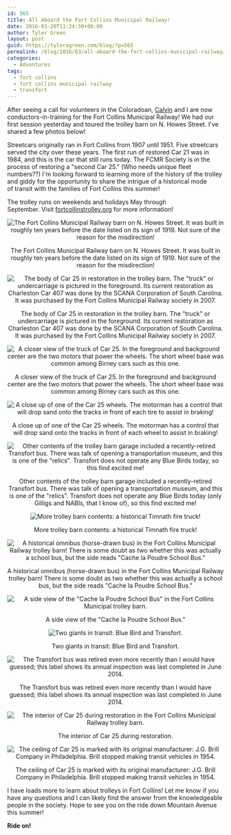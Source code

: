 ```yaml
---
id: 565
title: All Aboard the Fort Collins Municipal Railway!
date: 2016-03-20T11:24:50+00:00
author: Tyler Green
layout: post
guid: https://tyleragreen.com/blog/?p=565
permalink: /blog/2016/03/all-aboard-the-fort-collins-municipal-railway/
categories:
  - Adventures
tags:
  - fort collins
  - fort collins municipal railway
  - transfort
---
```

After seeing a call for volunteers in the Coloradoan, <a href="http://www.calvinholic.com/" target="_blank">Calvin</a> and I are now conductors-in-training for the Fort Collins Municipal Railway! We had our first session yesterday and toured the trolley barn on N. Howes Street. I've shared a few photos below!

Streetcars originally ran in Fort Collins from 1907 until 1951. Five streetcars served the city over these years. The first run of restored Car 21 was in 1984, and this is the car that still runs today. The FCMR Society is in the process of restoring a "second Car 25." (Who needs unique fleet numbers??) I'm looking forward to learning more of the history of the trolley and giddy for the opportunity to share the intrigue of a historical mode of transit with the families of Fort Collins this summer!

The trolley runs on weekends and holidays May through September. Visit <a href="http://www.fortcollinstrolley.org/" target="_blank">fortcollinstrolley.org</a> for more information!

<div style="text-align:center">
  <img src="/assets/img/2016-03-20/trolley_barn1.jpg" alt="The Fort Collins Municipal Railway barn on N. Howes Street. It was built in roughly ten years before the date listed on its sign of 1919. Not sure of the reason for the misdirection!" />
  
  <p class="wp-caption-text">
    The Fort Collins Municipal Railway barn on N. Howes Street. It was built in roughly ten years before the date listed on its sign of 1919. Not sure of the reason for the misdirection!
  </p>
</div>

<div style="text-align:center">
  <img src="/assets/img/2016-03-20/trolley_barn2.jpg" alt="The body of Car 25 in restoration in the trolley barn. The &quot;truck&quot; or undercarriage is pictured in the foreground. Its current restoration as Charleston Car 407 was done by the SCANA Corporation of South Carolina. It was purchased by the Fort Collins Municipal Railway society in 2007." />
  
  <p class="wp-caption-text">
    The body of Car 25 in restoration in the trolley barn. The "truck" or undercarriage is pictured in the foreground. Its current restoration as Charleston Car 407 was done by the SCANA Corporation of South Carolina. It was purchased by the Fort Collins Municipal Railway society in 2007.
  </p>
</div>

<div style="text-align:center">
  <img src="/assets/img/2016-03-20/trolley_barn3.jpg" alt="A closer view of the truck of Car 25. In the foreground and background center are the two motors that power the wheels. The short wheel base was common among Birney cars such as this one." />
  
  <p class="wp-caption-text">
    A closer view of the truck of Car 25. In the foreground and background center are the two motors that power the wheels. The short wheel base was common among Birney cars such as this one.
  </p>
</div>

<div style="text-align:center">
  <img src="/assets/img/2016-03-20/trolley_barn4.jpg" alt="A close up of one of the Car 25 wheels. The motorman has a control that will drop sand onto the tracks in front of each tire to assist in braking!" />
  
  <p class="wp-caption-text">
    A close up of one of the Car 25 wheels. The motorman has a control that will drop sand onto the tracks in front of each wheel to assist in braking!
  </p>
</div>

<div style="text-align:center">
  <img src="/assets/img/2016-03-20/trolley_barn5.jpg" alt="Other contents of the trolley barn garage included a recently-retired Transfort bus. There was talk of opening a transportation museum, and this is one of the &quot;relics&quot;. Transfort does not operate any Blue Birds today, so this find excited me!" />
  
  <p class="wp-caption-text">
    Other contents of the trolley barn garage included a recently-retired Transfort bus. There was talk of opening a transportation museum, and this is one of the "relics". Transfort does not operate any Blue Birds today (only Gilligs and NABIs, that I know of), so this find excited me!
  </p>
</div>

<div style="text-align:center">
  <img src="/assets/img/2016-03-20/trolley_barn6.jpg" alt="More trolley barn contents: a historical Timnath fire truck!" />
  
  <p class="wp-caption-text">
    More trolley barn contents: a historical Timnath fire truck!
  </p>
</div>

<div style="text-align:center">
  <img src="/assets/img/2016-03-20/trolley_barn7.jpg" alt="A historical omnibus (horse-drawn bus) in the Fort Collins Municipal Railway trolley barn! There is some doubt as two whether this was actually a school bus, but the side reads &quot;Cache la Poudre School Bus.&quot;" />
  
  <p class="wp-caption-text">
    A historical omnibus (horse-drawn bus) in the Fort Collins Municipal Railway trolley barn! There is some doubt as two whether this was actually a school bus, but the side reads "Cache la Poudre School Bus."
  </p>
</div>

<div style="text-align:center">
  <img src="/assets/img/2016-03-20/trolley_barn8.jpg" alt="A side view of the &quot;Cache la Poudre School Bus&quot; in the Fort Collins Municipal trolley barn." />
  
  <p class="wp-caption-text">
    A side view of the "Cache la Poudre School Bus."
  </p>
</div>

<div style="text-align:center">
  <img src="/assets/img/2016-03-20/trolley_barn9.jpg" alt="Two giants in transit: Blue Bird and Transfort." />
  
  <p class="wp-caption-text">
    Two giants in transit: Blue Bird and Transfort.
  </p>
</div>

<div style="text-align:center">
  <img src="/assets/img/2016-03-20/trolley_barn10.jpg" alt="The Transfort bus was retired even more recently than I would have guessed; this label shows its annual inspection was last completed in June 2014." />
  
  <p class="wp-caption-text">
    The Transfort bus was retired even more recently than I would have guessed; this label shows its annual inspection was last completed in June 2014.
  </p>
</div>

<div style="text-align:center">
  <img src="/assets/img/2016-03-20/trolley_barn11.jpg" alt="The interior of Car 25 during restoration in the Fort Collins Municipal Railway trolley barn." />
  
  <p class="wp-caption-text">
    The interior of Car 25 during restoration.
  </p>
</div>

<div style="text-align:center">
  <img src="/assets/img/2016-03-20/trolley_barn12.jpg" alt="The ceiling of Car 25 is marked with its original manufacturer: J.G. Brill Company in Philadelphia. Brill stopped making transit vehicles in 1954." />
  
  <p class="wp-caption-text">
    The ceiling of Car 25 is marked with its original manufacturer: J.G. Brill Company in Philadelphia. Brill stopped making transit vehicles in 1954.
  </p>
</div>

I have loads more to learn about trolleys in Fort Collins! Let me know if you have any questions and I can likely find the answer from the knowledgeable people in the society. Hope to see you on the ride down Mountain Avenue this summer!

**Ride on!**
